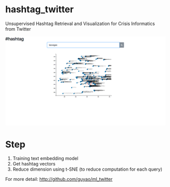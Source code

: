 # hashtag_twitter
Unsupervised Hashtag Retrieval and Visualization for Crisis Informatics from Twitter

![](https://github.com/guyao/hashtag_twitter/raw/master/docs/images/screen_shot.png)

# Step
1. Training text embedding model
2. Get hashtag vectors
3. Reduce dimension using t-SNE (to reduce computation for each query)

For more detail: http://github.com/guyao/ml_twitter
